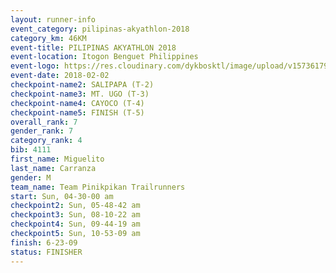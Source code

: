 ```yaml
---
layout: runner-info 
event_category: pilipinas-akyathlon-2018 
category_km: 46KM 
event-title: PILIPINAS AKYATHLON 2018 
event-location: Itogon Benguet Philippines 
event-logo: https://res.cloudinary.com/dykbosktl/image/upload/v1573617968/Logo/akyathlon-logo-new_ifndai.png 
event-date: 2018-02-02 
checkpoint-name2: SALIPAPA (T-2) 
checkpoint-name3: MT. UGO (T-3) 
checkpoint-name4: CAYOCO (T-4) 
checkpoint-name5: FINISH (T-5) 
overall_rank: 7
gender_rank: 7
category_rank: 4
bib: 4111
first_name: Miguelito
last_name: Carranza
gender: M
team_name: Team Pinikpikan Trailrunners
start: Sun, 04-30-00 am
checkpoint2: Sun, 05-48-42 am
checkpoint3: Sun, 08-10-22 am
checkpoint4: Sun, 09-44-19 am
checkpoint5: Sun, 10-53-09 am
finish: 6-23-09
status: FINISHER
---
```

